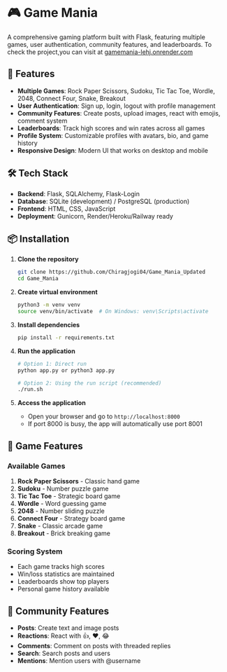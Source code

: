 # 🎮 Game Mania

A comprehensive gaming platform built with Flask, featuring multiple games, user authentication, community features, and leaderboards.
To check the project,you can visit at [gamemania-lehj.onrender.com](https://gamemania-lehj.onrender.com/)
## 🚀 Features

- **Multiple Games**: Rock Paper Scissors, Sudoku, Tic Tac Toe, Wordle, 2048, Connect Four, Snake, Breakout
- **User Authentication**: Sign up, login, logout with profile management
- **Community Features**: Create posts, upload images, react with emojis, comment system
- **Leaderboards**: Track high scores and win rates across all games
- **Profile System**: Customizable profiles with avatars, bio, and game history
- **Responsive Design**: Modern UI that works on desktop and mobile

## 🛠️ Tech Stack

- **Backend**: Flask, SQLAlchemy, Flask-Login
- **Database**: SQLite (development) / PostgreSQL (production)
- **Frontend**: HTML, CSS, JavaScript
- **Deployment**: Gunicorn, Render/Heroku/Railway ready

## 📦 Installation

1. **Clone the repository**
   ```bash
   git clone https://github.com/Chiragjogi04/Game_Mania_Updated
   cd Game_Mania
   ```

2. **Create virtual environment**
   ```bash
   python3 -m venv venv
   source venv/bin/activate  # On Windows: venv\Scripts\activate
   ```

3. **Install dependencies**
   ```bash
   pip install -r requirements.txt
   ```

4. **Run the application**
   ```bash
   # Option 1: Direct run
   python app.py or python3 app.py
   
   # Option 2: Using the run script (recommended)
   ./run.sh
   ```

5. **Access the application**
   - Open your browser and go to `http://localhost:8000`
   - If port 8000 is busy, the app will automatically use port 8001


## 🎯 Game Features

### Available Games

1. **Rock Paper Scissors** - Classic hand game
2. **Sudoku** - Number puzzle game
3. **Tic Tac Toe** - Strategic board game
4. **Wordle** - Word guessing game
5. **2048** - Number sliding puzzle
6. **Connect Four** - Strategy board game
7. **Snake** - Classic arcade game
8. **Breakout** - Brick breaking game

### Scoring System

- Each game tracks high scores
- Win/loss statistics are maintained
- Leaderboards show top players
- Personal game history available

## 👥 Community Features

- **Posts**: Create text and image posts
- **Reactions**: React with 👍, ❤️, 😂
- **Comments**: Comment on posts with threaded replies
- **Search**: Search posts and users
- **Mentions**: Mention users with @username
